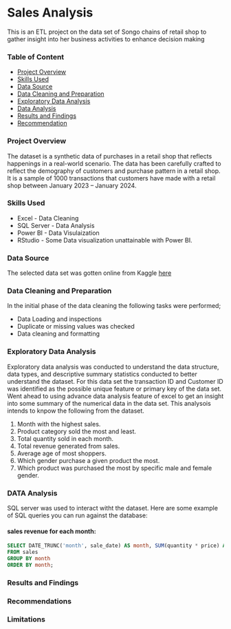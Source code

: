 # Sales Analysis
This is an ETL project on the data set of Songo chains of retail shop to gather insight into her business activities to enhance decision making

### Table of Content
- [Project Overview](#project-overview)
- [Skills Used](#skills-used)
- [Data Source](#data-source)
- [Data Cleaning and Preparation](#data-cleaning-and-preparation)
- [Exploratory Data Analysis](#exploratory-data-analysis)
- [Data Analysis](#data-analysis)
- [Results and Findings](#results-and-findings)
- [Recommendation](#recommendation)

### Project Overview
 The dataset is a synthetic data of purchases in a retail shop that reflects happenings in a real-world scenario. The data has been carefully crafted to reflect the  demography of customers and purchase pattern in a retail shop.  It is a sample of 1000 transactions that customers have made with a retail shop between January 2023 – January 2024.

### Skills Used

- Excel - Data Cleaning
- SQL Server - Data Analysis
- Power BI - Data Visulaization
- RStudio - Some Data visualization unattainable with Power BI.
  
### Data Source
The selected data set was gotten online from Kaggle [here](https://www.kaggle.com/datasets/mohammadtalib786/retail-sales-dataset/discussion?select=retail_sales_dataset.csv)


### Data Cleaning and Preparation

 In the initial phase of the data cleaning the following tasks were performed;
- Data Loading and inspections
- Duplicate or missing values was checked
- Data cleaning and formatting

### Exploratory Data Analysis
Exploratory data analysis was conducted to understand the data structure, data types,  and descriptive summary statistics conducted to better understand the dataset.  For this data set the transaction ID and Customer ID was identified as the possible unique feature or primary key of the data set. Went ahead to using advance data analysis feature of excel to get an insight into some summary of the numerical data in the data set. This analysois intends to knpow the following from the dataset.
1. Month with the highest sales.
2. Product category sold the most and least.
3. Total quantity sold in each month.
4. Total revenue generated from sales.
5. Average age of most shoppers.
6. Which gender purchase a given product the most.
7. Which product was purchased the most by specific male and female gender.

### DATA Analysis
SQL server was used to interact witht the dataset. Here are some example of SQL queries you can run against the database:
#### sales revenue for each month:
``` sql
SELECT DATE_TRUNC('month', sale_date) AS month, SUM(quantity * price) AS total_sales
FROM sales
GROUP BY month
ORDER BY month;
```


### Results and Findings

### Recommendations

### Limitations

